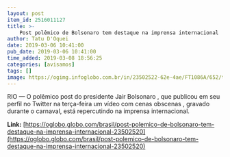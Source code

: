 ```yaml
---
layout: post
item_id: 2516011127
title: >-
    Post polêmico de Bolsonaro tem destaque na imprensa internacional
author: Tatu D'Oquei
date: 2019-03-06 10:41:00
pub_date: 2019-03-06 10:41:00
time_added: 2019-03-08 18:56:25
categories: [avisamos]
tags: []
image: https://ogimg.infoglobo.com.br/in/23502522-62e-4ae/FT1086A/652/tweetindependent.png
---
```


RIO — O polêmico post do presidente Jair Bolsonaro , que publicou em seu perfil no Twitter na terça-feira um vídeo com cenas obscenas , gravado durante o carnaval, está repercutindo na imprensa internacional.

**Link:** [https://oglobo.globo.com/brasil/post-polemico-de-bolsonaro-tem-destaque-na-imprensa-internacional-23502520](https://oglobo.globo.com/brasil/post-polemico-de-bolsonaro-tem-destaque-na-imprensa-internacional-23502520)

